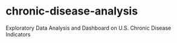 # chronic-disease-analysis
Exploratory Data Analysis and Dashboard on U.S. Chronic Disease Indicators
